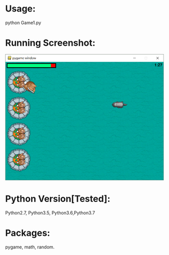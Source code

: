 # Usage:
python Game1.py
# Running Screenshot:
![img](Screenshot.png)
# Python Version[Tested]:
Python2.7, Python3.5, Python3.6,Python3.7
# Packages:
pygame, math, random.
